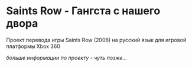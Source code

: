 # Saints Row - Гангста с нашего двора
Проект перевода игры Saints Row (2006) на русский язык для игровой платформы Xbox 360

*больше информации по проекту - чуть позже...*
